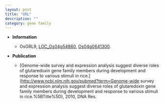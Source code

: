 ```yaml
---
layout: post
title: "GRL"
description: ""
category: gene family
---
```


* **Information**  
    + OsGRL9, [LOC_Os04g54860](http://rice.plantbiology.msu.edu/cgi-bin/ORF_infopage.cgi?orf=LOC_Os04g54860), [Os04g0641300](http://rapdb.dna.affrc.go.jp/viewer/gbrowse_details/irgsp1?name=Os04g0641300).

* **Publication**  
    + [Genome-wide survey and expression analysis suggest diverse roles of glutaredoxin gene family members during development and response to various stimuli in rice.](http://www.ncbi.nlm.nih.gov/pubmed?term=Genome-wide survey and expression analysis suggest diverse roles of glutaredoxin gene family members during development and response to various stimuli in rice.%5BTitle%5D), 2010, DNA Res.


